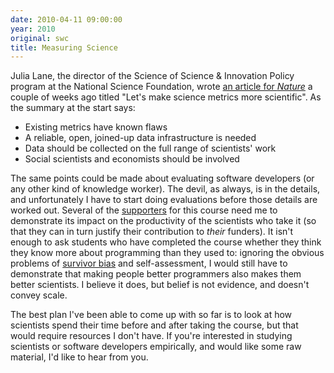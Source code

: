 ```yaml
---
date: 2010-04-11 09:00:00
year: 2010
original: swc
title: Measuring Science
---
```

<p>Julia Lane, the director of the Science of Science &amp; Innovation  Policy program at the National Science Foundation, wrote <a href="http://www.nature.com/nature/journal/v464/n7288/full/464488a.html">an article for <em>Nature</em></a> a couple of weeks ago titled "Let's make science metrics more scientific". As the summary at the start says:</p>
<ul>
<li>Existing metrics have known flaws</li>
<li>A  reliable, open, joined-up data infrastructure is needed</li>
<li>Data  should be collected on the full range of scientists' work</li>
<li>Social  scientists and economists should be involved</li>
</ul>
<p>The same points could be made about evaluating software developers (or any other kind of knowledge worker). The devil, as always, is in the details, and unfortunately I have to start doing evaluations before those details are worked out. Several of the <a href="{{site.baseurl}}/scf/members/">supporters</a> for this course need me to demonstrate its impact on the productivity of the scientists who take it (so that they can in turn justify their contribution to <em>their</em> funders). It isn't enough to ask students who have completed the course whether they think they know more about programming than they used to: ignoring the obvious problems of <a href="http://en.wikipedia.org/wiki/Survivor_bias">survivor bias</a> and self-assessment, I would still have to demonstrate that making people better programmers also makes them better scientists. I believe it does, but belief is not evidence, and doesn't convey scale.</p>
<p>The best plan I've been able to come up with so far is to look at how scientists spend their time before and after taking the course, but that would require resources I don't have.  If you're interested in studying scientists or software developers empirically, and would like some raw material, I'd like to hear from you.</p>
